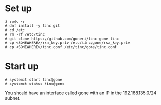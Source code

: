 # Set up

    $ sudo -s
    # dnf install -y tinc git
    # cd /etc
    # rm -rf /etc/tinc
    # git clone https://github.com/goneri/tinc-gone tinc
    # cp <SOMEWHERE>/rsa_key.priv /etc/tinc/gone/rsa_key.priv
    # cp <SOMEWHERE>/tinc.conf /etc/tinc/gone/tinc.conf

# Start up

    # systemct start tinc@gone
    # systemct status tinc@gone

You should have an interface called gone with an IP in the 192.168.135.0/24 subnet.
